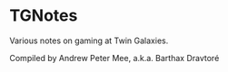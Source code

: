 # TGNotes
Various notes on gaming at Twin Galaxies.

Compiled by Andrew Peter Mee, a.k.a. Barthax Dravtoré
